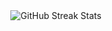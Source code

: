 <div class="streak-stats" align="center">
  <img src="https://github-readme-streak-stats.herokuapp.com?user=brunacervo&theme=travelers-theme&hide_border=true&fire=EB5454&stroke=EBEBEB84" 
      alt="GitHub Streak Stats" align="center" />
</div>

